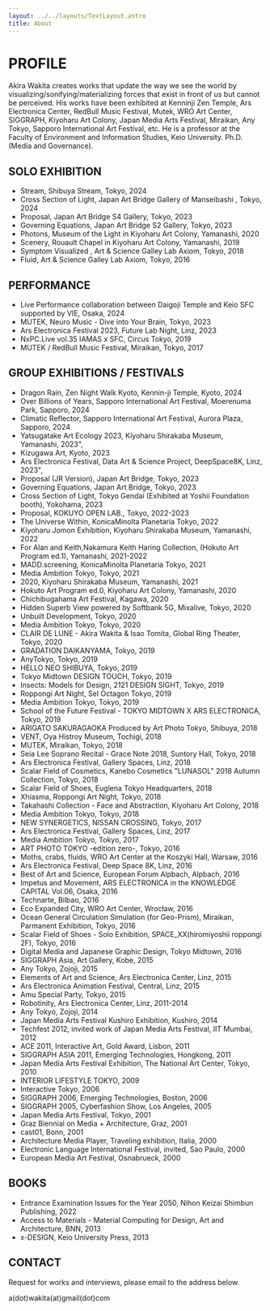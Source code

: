 ```yaml
---
layout: ../../layouts/TextLayout.astro
title: About
---
```


# PROFILE

Akira Wakita creates works that update the way we see the world by visualizing/sonifying/materializing forces that exist in front of us but cannot be perceived. His works have been exhibited at Kenninji Zen Temple, Ars Electronica Center, RedBull Music Festival, Mutek, WRO Art Center, SIGGRAPH, Kiyoharu Art Colony, Japan Media Arts Festival, Miraikan, Any Tokyo, Sapporo International Art Festival, etc. He is a professor at the Faculty of Environment and Information Studies, Keio University. Ph.D.(Media and Governance).

## SOLO EXHIBITION

- Stream, Shibuya Stream, Tokyo, 2024
- Cross Section of Light, Japan Art Bridge Gallery of Manseibashi , Tokyo, 2024
- Proposal, Japan Art Bridge S4 Gallery, Tokyo, 2023
- Governing Equations, Japan Art Bridge S2 Gallery, Tokyo, 2023
- Photons, Museum of the Light in Kiyoharu Art Colony, Yamanashi, 2020
- Scenery, Rouault Chapel in Kiyoharu Art Colony, Yamanashi, 2019
- Symptom Visualized , Art & Science Galley Lab Axiom, Tokyo, 2018
- Fluid, Art & Science Galley Lab Axiom, Tokyo, 2016

## PERFORMANCE

- Live Performance collaboration between Daigoji Temple and Keio SFC supported by VIE, Osaka, 2024
- MUTEK, Neuro Music - Dive into Your Brain, Tokyo, 2023
- Ars Electronica Festival 2023, Future Lab Night, Linz, 2023
- NxPC.Live vol.35 IAMAS x SFC, Circus Tokyo, 2019
- MUTEK / RedBull Music Festival, Miraikan, Tokyo, 2017

## GROUP EXHIBITIONS / FESTIVALS

- Dragon Rain, Zen Night Walk Kyoto, Kennin-ji Temple, Kyoto, 2024
- Over Billions of Years, Sapporo International Art Festival, Moerenuma Park, Sapporo, 2024
- Climatic Reflector, Sapporo International Art Festival, Aurora Plaza, Sapporo, 2024
- Yatsugatake Art Ecology 2023, Kiyoharu Shirakaba Museum, Yamanashi, 2023",
- Kizugawa Art, Kyoto, 2023
- Ars Electronica Festival, Data Art & Science Project, DeepSpace8K, Linz, 2023",
- Proposal (JR Version), Japan Art Bridge, Tokyo, 2023
- Governing Equations, Japan Art Bridge, Tokyo, 2023
- Cross Section of Light, Tokyo Gendai (Exhibited at Yoshii Foundation booth), Yokohama, 2023
- Proposal, KOKUYO OPEN LAB., Tokyo, 2022-2023
- The Universe Within, KonicaMinolta Planetaria Tokyo, 2022
- Kiyoharu Jomon Exhibition, Kiyoharu Shirakaba Museum, Yamanashi, 2022
- For Alan and Keith,Nakamura Keith Haring Collection, (Hokuto Art Program ed.1), Yamanashi, 2021-2022
- MADD.screening, KonicaMinolta Planetaria Tokyo, 2021
- Media Ambition Tokyo, Tokyo, 2021
- 2020, Kiyoharu Shirakaba Museum, Yamanashi, 2021
- Hokuto Art Program ed.0, Kiyoharu Art Colony, Yamanashi, 2020
- Chichibugahama Art Festival, Kagawa, 2020
- Hidden Superb View powered by Softbank 5G, Mixalive, Tokyo, 2020
- Unbuilt Development, Tokyo, 2020
- Media Ambition Tokyo, Tokyo, 2020
- CLAIR DE LUNE - Akira Wakita & Isao Tomita, Global Ring Theater, Tokyo, 2020
- GRADATION DAIKANYAMA, Tokyo, 2019
- AnyTokyo, Tokyo, 2019
- HELLO NEO SHIBUYA, Tokyo, 2019
- Tokyo Midtown DESIGN TOUCH, Tokyo, 2019
- Insects: Models for Design, 2121 DESIGN SIGHT, Tokyo, 2019
- Roppongi Art Night, Sel Octagon Tokyo, 2019
- Media Ambition Tokyo, Tokyo, 2019
- School of the Future Festival - TOKYO MIDTOWN X ARS ELECTRONICA, Tokyo, 2019
- ARIGATO SAKURAGAOKA Produced by Art Photo Tokyo, Shibuya, 2018
- VENT,  Oya Histroy Museum, Tochigi, 2018
- MUTEK,  Miraikan, Tokyo, 2018
- Seia Lee Soprano Recital - Grace Note 2018, Suntory Hall, Tokyo, 2018
- Ars Electronica Festival, Gallery Spaces, Linz, 2018
- Scalar Field of Cosmetics, Kanebo Cosmetics "LUNASOL" 2018 Autumn Collection, Tokyo, 2018
- Scalar Field of Shoes, Euglena Tokyo Headquarters, 2018
- Xhiasma, Roppongi Art Night, Tokyo, 2018
- Takahashi Collection - Face and Abstraction, Kiyoharu Art Colony, 2018
- Media Ambition Tokyo, Tokyo, 2018
- NEW SYNERGETICS, NISSAN CROSSING, Tokyo, 2017
- Ars Electronica Festival, Gallery Spaces, Linz, 2017
- Media Ambition Tokyo, Tokyo, 2017
- ART PHOTO TOKYO -edition zero-, Tokyo, 2016
- Moths, crabs, fluids, WRO Art Center at the Koszyki Hall, Warsaw, 2016
- Ars Electronica Festival, Deep Space 8K, Linz, 2016
- Best of Art and Science, European Forum Alpbach, Alpbach, 2016
- Impetus and Movement, ARS ELECTRONICA in the KNOWLEDGE CAPITAL Vol.06, Osaka, 2016
- Technarte, Bilbao, 2016
- Eco Expanded City, WRO Art Center, Wrocław, 2016
- Ocean General Circulation Simulation (for Geo-Prism), Miraikan, Parmanent Exhibition, Tokyo, 2016
- Scalar Field of Shoes - Solo Exhibition, SPACE_XX(hiromiyoshii roppongi 2F), Tokyo, 2016
- Digital Media and Japanese Graphic Design, Tokyo Midtown, 2016
- SIGGRAPH Asia, Art Gallery, Kobe, 2015
- Any Tokyo, Zojoji, 2015
- Elements of Art and Science, Ars Electronica Center, Linz, 2015
- Ars Electronica Animation Festival, Central, Linz, 2015
- Amu Special Party, Tokyo, 2015
- Robotinity, Ars Electronica Center, Linz, 2011-2014
- Any Tokyo, Zojoji, 2014
- Japan Media Arts Festival Kushiro Exhibition, Kushiro, 2014
- Techfest 2012, invited work of Japan Media Arts Festival, IIT Mumbai, 2012
- ACE 2011, Interactive Art, Gold Award, Lisbon, 2011
- SIGGRAPH ASIA 2011, Emerging Technologies, Hongkong, 2011
- Japan Media Arts Festival Exhibition, The National Art Center, Tokyo, 2010
- INTERIOR LIFESTYLE TOKYO, 2009
- Interactive Tokyo, 2006
- SIGGRAPH 2006, Emerging Technologies, Boston, 2006
- SIGGRAPH 2005, Cyberfashion Show, Los Angeles, 2005
- Japan Media Arts Festival, Tokyo, 2001
- Graz Biennial on Media + Architecture, Graz, 2001
- cast01, Bonn, 2001
- Architecture Media Player, Traveling exhibition, Italia, 2000
- Electronic Language International Festival, invited, Sao Paulo, 2000
- European Media Art Festival, Osnabrueck, 2000

## BOOKS

- Entrance Examination Issues for the Year 2050, Nihon Keizai Shimbun Publishing, 2022
- Access to Materials - Material Computing for Design, Art and Architecture, BNN, 2013
- x-DESIGN, Keio University Press, 2013


## CONTACT

Request for works and interviews, please email to the address below.

a(dot)wakita(at)gmail(dot)com